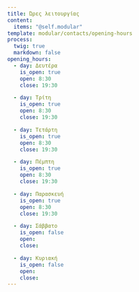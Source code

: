 ```yaml
---
title: Ώρες λειτουργίας
content:
  items: "@self.modular"
template: modular/contacts/opening-hours
process:
  twig: true
  markdown: false
opening_hours:
  - day: Δευτέρα
    is_open: true
    open: 8:30
    close: 19:30

  - day: Τρίτη
    is_open: true
    open: 8:30
    close: 19:30

  - day: Τετάρτη
    is_open: true
    open: 8:30
    close: 19:30

  - day: Πέμπτη
    is_open: true
    open: 8:30
    close: 19:30

  - day: Παρασκευή
    is_open: true
    open: 8:30
    close: 19:30

  - day: Σάββατο
    is_open: false
    open:
    close:

  - day: Κυριακή
    is_open: false
    open:
    close:
---
```

